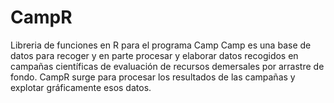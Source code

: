 # CampR

Libreria de funciones en R para el programa Camp
Camp es una base de datos para recoger y en parte procesar y elaborar datos recogidos en campañas científicas de evaluación de recursos demersales por arrastre de fondo. CampR surge para procesar los resultados de las campañas y explotar gráficamente esos datos.
